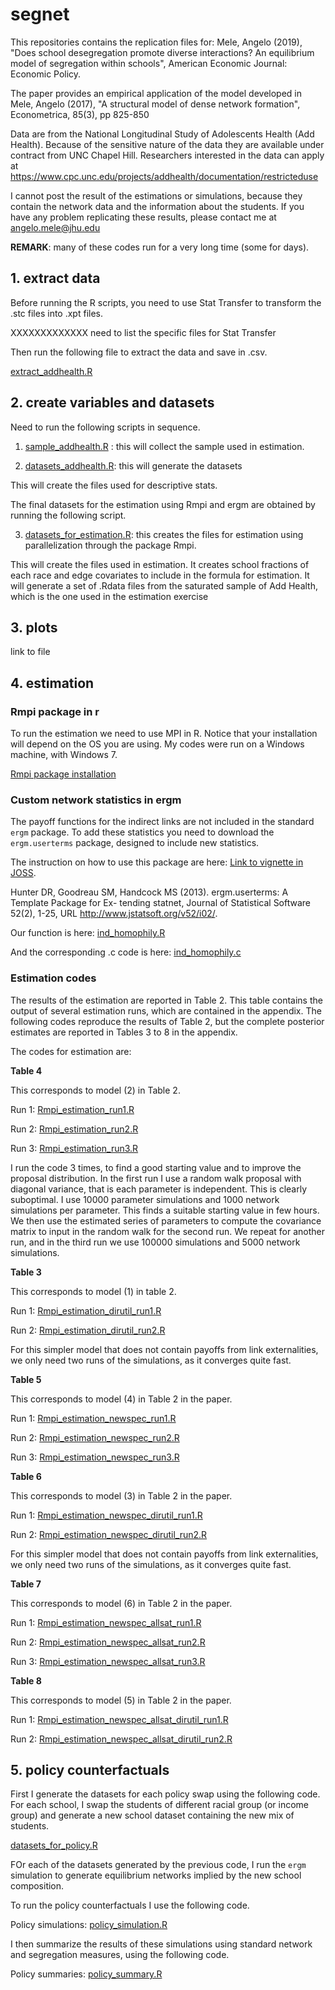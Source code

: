 # segnet
This repositories contains the replication files for:
Mele, Angelo (2019), "Does school desegregation promote diverse interactions? An equilibrium model of segregation within schools", American Economic Journal: Economic Policy.

The paper provides an empirical application of the model developed in 
Mele, Angelo (2017), "A structural model of dense network formation", Econometrica, 85(3), pp 825-850

Data are from the National Longitudinal Study of Adolescents Health (Add Health). Because of the sensitive nature of the data they are available under contract from UNC Chapel Hill. Researchers interested in the data can apply at https://www.cpc.unc.edu/projects/addhealth/documentation/restricteduse 

I cannot post the result of the estimations or simulations, because they contain the network data and the information about the students. If you have any problem replicating these results, please contact me at [angelo.mele@jhu.edu](mailto:angelo.mele@jhu.edu)

**REMARK**: many of these codes run for a very long time (some for days).


## 1. extract data
Before running the R scripts, you need to use Stat Transfer to transform the .stc files into .xpt files. 

XXXXXXXXXXXXX need to list the specific files for Stat Transfer

Then run the following file to extract the data and save in .csv.

[extract_addhealth.R](extract_addhealth.R)



## 2. create variables and datasets
Need to run the following scripts in sequence.

1. [sample_addhealth.R](sample_addhealth.R) : this will collect the sample used in estimation.

2. [datasets_addhealth.R](datasets_addhealth.R): this will generate the datasets

This will create the files used for descriptive stats.

The final datasets for the estimation using Rmpi and ergm are obtained by running the following script.

3. [datasets_for_estimation.R](datasets_for_estimation.R): this creates the files for estimation using parallelization through the package Rmpi.

This will create the files used in estimation. It creates school fractions of each race and edge covariates to include in the
formula for estimation. It will generate a set of .Rdata files from the saturated sample of Add Health, which is the one used in the estimation exercise

## 3. plots
link to file

## 4. estimation 

### Rmpi package in r
To run the estimation we need to use MPI in R. Notice that your installation will depend on the OS you are using. My codes were run on a Windows machine, with Windows 7.

[Rmpi package installation](http://fisher.stats.uwo.ca/faculty/yu/Rmpi/)


### Custom network statistics in ergm
The payoff functions for the indirect links are not included
in the standard `ergm` package. To add these statistics you need to 
download the `ergm.userterms` package, designed to include new statistics.

The instruction on how to use this package are here: [Link to vignette in JOSS](https://www.jstatsoft.org/article/view/v052i02).


Hunter DR, Goodreau SM, Handcock MS (2013). ergm.userterms: A Template Package for Ex-
tending statnet, Journal of Statistical Software 52(2), 1-25, URL http://www.jstatsoft.org/v52/i02/.

Our function is here: [ind_homophily.R](ind_homophily)

And the corresponding .c code is here: [ind_homophily.c](ind_homophily.c)

### Estimation codes

The results of the estimation are reported in Table 2. This table contains the output of several estimation runs, which are contained in the appendix. The following codes reproduce the results of Table 2, but the complete posterior estimates are reported in Tables 3 to 8 in the appendix.

The codes for estimation are:

**Table 4**

This corresponds to model (2) in Table 2.

Run 1: [Rmpi_estimation_run1.R](Rmpi_estimation_run1.R)

Run 2: [Rmpi_estimation_run2.R](Rmpi_estimation_run2.R) 

Run 3: [Rmpi_estimation_run3.R](Rmpi_estimation_run3.R)

I run the code 3 times, to find a good starting value and to improve the 
proposal distribution. In the first run I use a random walk proposal with
diagonal variance, that is each parameter is independent. This is clearly suboptimal. 
I use 10000 parameter simulations and 1000 network simulations per parameter. This finds
a suitable starting value in few hours. We then use the estimated series of parameters to compute the covariance matrix to input in the random walk for the second run.
We repeat for another run, and in the third run we use 100000 simulations and 5000 network simulations. 



**Table 3**

This corresponds to model (1) in table 2.

Run 1: [Rmpi_estimation_dirutil_run1.R](Rmpi_estimation_dirutil_run1.R)

Run 2: [Rmpi_estimation_dirutil_run2.R](Rmpi_estimation_dirutil_run2.R)

For this simpler model that does not contain payoffs from link externalities, we only need two runs of the simulations, as it converges quite fast.


**Table 5**

This corresponds to model (4) in Table 2 in the paper.

Run 1: [Rmpi_estimation_newspec_run1.R](Rmpi_estimation_newspec_run1.R)

Run 2: [Rmpi_estimation_newspec_run2.R](Rmpi_estimation_newspec_run2.R) 

Run 3: [Rmpi_estimation_newspec_run3.R](Rmpi_estimation_newspec_run3.R)


**Table 6**

This corresponds to model (3) in Table 2 in the paper.

Run 1: [Rmpi_estimation_newspec_dirutil_run1.R](Rmpi_estimation_newspec_dirutil_run1.R)

Run 2: [Rmpi_estimation_newspec_dirutil_run2.R](Rmpi_estimation_newspec_dirutil_run2.R)

For this simpler model that does not contain payoffs from link externalities, we only need two runs of the simulations, as it converges quite fast.


**Table 7**

This corresponds to model (6) in Table 2 in the paper.

Run 1: [Rmpi_estimation_newspec_allsat_run1.R](Rmpi_estimation_newspec_allsat_run1.R)

Run 2: [Rmpi_estimation_newspec_allsat_run2.R](Rmpi_estimation_newspec_allsat_run2.R) 

Run 3: [Rmpi_estimation_newspec_allsat_run3.R](Rmpi_estimation_newspec_allsat_run3.R)



**Table 8**

This corresponds to model (5) in Table 2 in the paper.


Run 1: [Rmpi_estimation_newspec_allsat_dirutil_run1.R](Rmpi_estimation_newspec_allsat_dirutil_run1.R)

Run 2: [Rmpi_estimation_newspec_allsat_dirutil_run2.R](Rmpi_estimation_newspec_allsat_dirutil_run2.R)


## 5. policy counterfactuals

First I generate the datasets for each policy swap using the following code. For each school, I swap the students of different racial group (or income group) and generate a new school dataset containing the new mix of students. 

[datasets_for_policy.R](datasets_for_policy.R)



FOr each of the datasets generated by the previous code, I run the `ergm` simulation to generate equilibrium networks implied by the new school composition. 

To run the policy counterfactuals I use the following code.

Policy simulations: [policy_simulation.R](policy_simulation.R)


I then summarize the results of these simulations using standard network and segregation measures, using the following code.

Policy summaries: [policy_summary.R](policy_summary.R)



